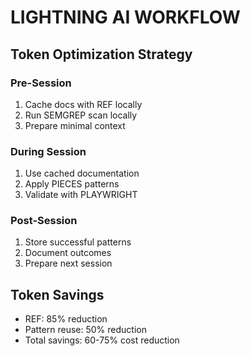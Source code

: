 # LIGHTNING AI WORKFLOW

## Token Optimization Strategy

### Pre-Session
1. Cache docs with REF locally
2. Run SEMGREP scan locally
3. Prepare minimal context

### During Session  
1. Use cached documentation
2. Apply PIECES patterns
3. Validate with PLAYWRIGHT

### Post-Session
1. Store successful patterns
2. Document outcomes
3. Prepare next session

## Token Savings
- REF: 85% reduction
- Pattern reuse: 50% reduction
- Total savings: 60-75% cost reduction